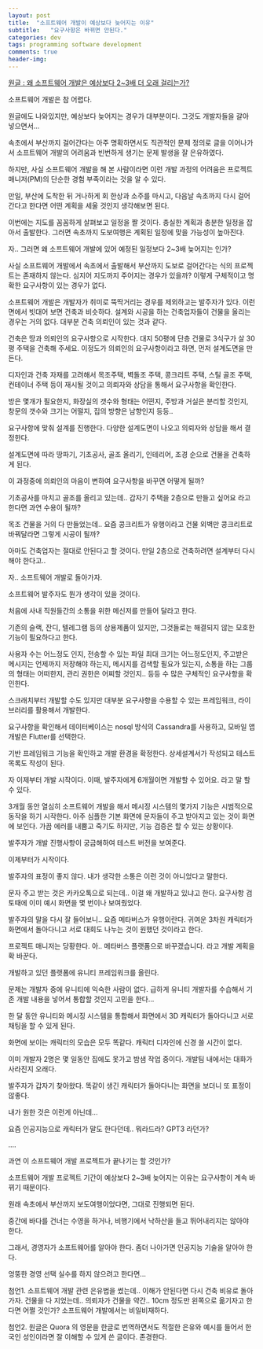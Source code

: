 ```yaml
---
layout: post
title:  "소프트웨어 개발이 예상보다 늦어지는 이유"
subtitle:   "요구사항은 바뀌면 안된다."
categories: dev
tags: programming software development
comments: true
header-img: 
---
```


[원글 : 왜 소프트웨어 개발은 예상보다 2~3배 더 오래 걸리는가?](https://soojin.ro/blog/sw-estimation)
 
소프트웨어 개발은 참 어렵다. 

원글에도 나와있지만, 예상보다 늦어지는 경우가 대부분이다. 그것도 개발자들을 갈아 넣으면서... 

속초에서 부산까지 걸어간다는 아주 명확하면서도 직관적인 문제 정의로 글을 이어나가서 소프트웨어 개발의 어려움과 빈번하게 생기는 문제 발생을 잘 은유하였다. 

하지만, 사실 소프트웨어 개발을 해 본 사람이라면 이런 개발 과정의 어려움은 프로젝트 매니저(PM)의 단순한 경험 부족이라는 것을 알 수 있다.

만일, 부산에 도착한 뒤 거나하게 회 한상과 소주를 마시고, 다음날 속초까지 다시 걸어간다고 한다면 어떤 계획을 세울 것인지 생각해보면 된다. 

이번에는 지도를 꼼꼼하게 살펴보고 일정을 짤 것이다. 충실한 계획과 충분한 일정을 잡아서 출발한다. 그러면 속초까지 도보여행은 계획된 일정에 맞을 가능성이 높아진다. 

자.. 그러면 왜 소프트웨어 개발에 있어 예정된 일정보다 2~3배 늦어지는 인가? 

사실 소프트웨어 개발에서 속초에서 출발해서 부산까지 도보로 걸어간다는 식의 프로젝트는 존재하지 않는다. 심지어 지도까지 주어지는 경우가 있을까? 이렇게 구체적이고 명확한 요구사항이 있는 경우가 없다. 

소프트웨어 개발은 개발자가 취미로 뚝딱거리는 경우를 제외하고는 발주자가 있다. 이런 면에서 빗대어 보면 건축과 비슷하다. 설계와 시공을 하는 건축업자들이 건물을 올리는 경우는 거의 없다. 대부분 건축 의뢰인이 있는 것과 같다. 

건축은 땅과 의뢰인의 요구사항으로 시작한다. 대지 50평에 단층 건물로 3식구가 살 30평 주택을 건축해 주세요. 이정도가 의뢰인의 요구사항이라고 하면, 먼저 설계도면을 만든다. 

디자인과 건축 자재를 고려해서 목조주택, 벽돌조 주택, 콩크리트 주택, 스틸 골조 주택, 컨테이너 주택 등이 재시될 것이고 의뢰자와 상담을 통해서 요구사항을 확인한다. 

방은 몇개가 필요한지, 화장실의 갯수와 형태는 어떤지, 주방과 거실은 분리할 것인지, 창문의 갯수와 크기는 어떨지, 집의 방향은 남향인지 등등.. 

요구사항에 맞춰 설계를 진행한다. 다양한 설계도면이 나오고 의뢰자와 상담을 해서 결정한다. 

설계도면에 따라 땅파기, 기초공사, 골조 올리기, 인테리어, 조경 순으로 건물을 건축하게 된다.  

이 과정중에 의뢰인의 마음이 변하여 요구사항을 바꾸면 어떻게 될까? 

기초공사를 마치고 골조를 올리고 있는데.. 갑자기 주택을 2층으로 만들고 싶어요 라고 한다면 과연 수용이 될까? 

목조 건물을 거의 다 만들었는데.. 요즘 콩크리트가 유행이라고 건물 외벽만 콩크리트로 바꿔달라면 그렇게 시공이 될까?  

아마도 건축업자는 절대로 안된다고 할 것이다. 만일 2층으로 건축하려면 설계부터 다시 해야 한다고..

자.. 소프트웨어 개발로 돌아가자. 

소프트웨어 발주자도 뭔가 생각이 있을 것이다. 

처음에 사내 직원들간의 소통을 위한 메신저를 만들어 달라고 한다. 

기존의 슬랙, 잔디, 텔레그램 등의 상용제품이 있지만, 그것들로는 해결되지 않는 모호한 기능이 필요하다고 한다. 

사용자 수는 어느정도 인지, 전송할 수 있는 파일 최대 크기는 어느정도인지, 주고받은 메시지는 언제까지 저장해야 하는지, 메시지를 검색할 필요가 있는지, 소통을 하는 그룹의 형태는 어떠한지, 관리 권한은 어찌할 것인지.. 등등 수 많은 구체적인 요구사항을 확인한다. 

스크래치부터 개발할 수도 있지만 대부분 요구사항을 수용할 수 있는 프레임워크, 라이브러리를 활용해서 개발한다. 

요구사항을 확인해서 데이터베이스는 nosql 방식의 Cassandra를 사용하고, 모바일 앱 개발은 Flutter를 선택한다. 

기반 프레임워크 기능을 확인하고 개발 환경을 확정한다. 상세설계서가 작성되고 테스트 목록도 작성이 된다. 

자 이제부터 개발 시작이다. 이때, 발주자에게 6개월이면 개발할 수 있어요. 라고 말 할 수 있다. 

3개월 동안 열심히 소프트웨어 개발을 해서 메시징 시스템의 몇가지 기능은 시범적으로 동작을 하기 시작한다. 아주 심플한 기본 화면에 문자들이 주고 받아지고 있는 것이 화면에 보인다. 가끔 에러를 내뿜고 죽기도 하지만, 기능 검증은 할 수 있는 상황이다. 

발주자가 개발 진행사항이 궁금해하여 테스트 버전을 보여준다. 

이제부터가 시작이다. 

발주자의 표정이 좋지 않다. 내가 생각한 소통은 이런 것이 아니었다고 말한다. 

문자 주고 받는 것은 카카오톡으로 되는데.. 이걸 왜 개발하고 있냐고 한다. 요구사항 검토때에 이미 예시 화면을 몇 번이나 보여줬었다. 

발주자의 말을 다시 잘 들어보니.. 요즘 메타버스가 유행이란다. 귀여운 3차원 캐릭터가 화면에서 돌아다니고 서로 대회도 나누는 것이 원했던 것이라고 한다.

프로젝트 매니저는 당황한다. 아.. 메타버스 플랫폼으로 바꾸겠습니다. 라고 개발 계획을 확 바꾼다. 

개발하고 있던 플랫폼에 유니티 프레임워크를 올린다. 

문제는 개발자 중에 유니티에 익숙한 사람이 없다. 급하게 유니티 개발자를 수습해서 기존 개발 내용을 넣어서 통합할 것인지 고민을 한다... 

한 달 동안 유니티와 메시징 시스템을 통합해서 화면에서 3D 캐릭터가 돌아다니고 서로 채팅을 할 수 있게 된다. 

화면에 보이는 캐릭터의 모습은 모두 똑같다. 캐릭터 디자인에 신경 쓸 시간이 없다. 

이미 개발자 2명은 몇 일동안 집에도 못가고 밤샘 작업 중이다. 개발팀 내에서는 대화가 사라진지 오래다. 

발주자가 갑자기 찾아왔다. 똑같이 생긴 캐릭터가 돌아다니는 화면을 보더니 또 표정이 않좋다. 

내가 원한 것은 이런게 아닌데... 

요즘 인공지능으로 캐릭터가 말도 한다던데.. 뭐라드라? GPT3 라던가? 

....

과연 이 소프트웨어 개발 프로젝트가 끝나기는 할 것인가? 


소프트웨어 개발 프로젝트 기간이 예상보다 2~3배 늦어지는 이유는 요구사항이 계속 바뀌기 때문이다. 

원래 속초에서 부산까지 보도여행이었다면, 그대로 진행되면 된다. 

중간에 바다를 건너는 수영을 하거나, 비행기에서 낙하산을 들고 뛰어내리지는 않아야 한다. 

그래서, 경영자가 소프트웨어를 알아야 한다. 좀더 나아가면 인공지능 기술을 알아야 한다. 

엉뚱한 경영 선택 실수를 하지 않으려고 한다면...


첨언1. 소프트웨어 개발 관련 은유법을 썼는데.. 이해가 안된다면 다시 건축 비유로 돌아가자. 건물을 다 지었는데.. 의뢰자가 건물을 약간.. 10cm 정도만 왼쪽으로 옮기자고 한다면 어쩔 것인가? 소프트웨어 개발에서는 비일비재하다. 

첨언2. 원글은 Quora 의 영문을 한글로 번역하면서도 적절한 은유와 예시를 들어서 한국인 성인이라면 잘 이해할 수 있게 쓴 글이다. 존경한다. 

